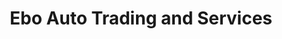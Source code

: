 ---
title: "Ebo Auto Trading and Services"
url: /imus/ebo-auto-trading-and-services/
shop: Autohaus
---